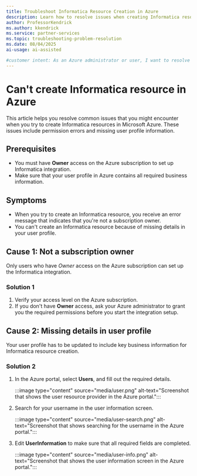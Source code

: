 ```yaml
---
title: Troubleshoot Informatica Resource Creation in Azure
description: Learn how to resolve issues when creating Informatica resources in Azure, including permission and user profile requirements.
author: ProfessorKendrick
ms.author: kkendrick
ms.service: partner-services
ms.topic: troubleshooting-problem-resolution 
ms.date: 08/04/2025
ai-usage: ai-assisted

#customer intent: As an Azure administrator or user, I want to resolve issues when I create Informatica resources so that I can successfully set up Informatica integration.
---
```


# Can't create Informatica resource in Azure

This article helps you resolve common issues that you might encounter when you try to create Informatica resources in Microsoft Azure. These issues include permission errors and missing user profile information.

## Prerequisites

- You must have **Owner** access on the Azure subscription to set up Informatica integration.
- Make sure that your user profile in Azure contains all required business information.

## Symptoms

- When you try to create an Informatica resource, you receive an error message that indicates that you're not a subscription owner.
- You can't create an Informatica resource because of missing details in your user profile.

## Cause 1: Not a subscription owner

Only users who have _Owner_ access on the Azure subscription can set up the Informatica integration.

### Solution 1

1. Verify your access level on the Azure subscription.
1. If you don't have **Owner** access, ask your Azure administrator to grant you the required permissions before you start the integration setup.

## Cause 2: Missing details in user profile

Your user profile has to be updated to include key business information for Informatica resource creation.

### Solution 2

1. In the Azure portal, select **Users**, and fill out the required details.

    :::image type="content" source="media/user.png" alt-text="Screenshot that shows the user resource provider in the Azure portal.":::

1. Search for your username in the user information screen.

    :::image type="content" source="media/user-search.png" alt-text="Screenshot that shows searching for the username in the Azure portal.":::

1. Edit **UserInformation** to make sure that all required fields are completed.

    :::image type="content" source="media/user-info.png" alt-text="Screenshot that shows the user information screen in the Azure portal.":::
